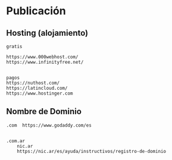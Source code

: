 # Publicación

##  Hosting (alojamiento)
    gratis
    
    https://www.000webhost.com/  
    https://www.infinityfree.net/  
        

    pagos
    https://nuthost.com/  
    https://latincloud.com/  
    https://www.hostinger.com



##  Nombre de Dominio

    .com  https://www.godaddy.com/es
        

    .com.ar
        nic.ar
        https://nic.ar/es/ayuda/instructivos/registro-de-dominio


        



